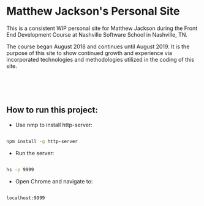 # Matthew Jackson's Personal Site

<p>This is a consistent WIP personal site for Matthew Jackson during the Front End Development Course at Nashville Software School in Nashville, TN.</p>
<p>The course began August 2018 and continues until August 2019.  It is the purpose of this site to show continued growth and experience via incorporated technologies and methodologies utilized in the coding of this site.</p>
<br>
<br>
<br>

## How to run this project:

* Use nmp to install http-server:

```sh

npm install -g http-server

```
* Run the server:

```sh

hs -p 9999

```

* Open Chrome and navigate to:

```

localhost:9999

```
